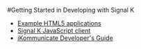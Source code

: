 #Getting Started in Developing with Signal K

* [Example HTML5 applications](https://github.com/SignalK/signalk-server-node/tree/master/public/examples)
* [Signal K JavaScript client](https://github.com/SignalK/signalk-js-client)
* [iKommunicate Developer's Guide](https://github.com/digitalyacht/ikommunicate/wiki/iKommunicate-Developer's-Guide-(SDK))
